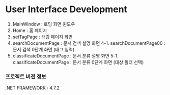 # User Interface Development 

1. MainWindow : 로딩 화면 윈도우
2. Home : 홈 페이지
3. setTagPage : 태깅 페이지 화면
4. searchDocumentPage : 문서 검색 설명 화면
  4-1. searchDocumentPage00 : 문서 검색 0단계 화면 (태그 입력)
5. classificateDocumentPage : 문서 분류 설명 화면
  5-1. classificateDocumentPage : 문서 분류 0단계 화면 (대상 폴더 선택)


### 프로젝트 버전 정보
.NET FRAMEWORK : 4.7.2
